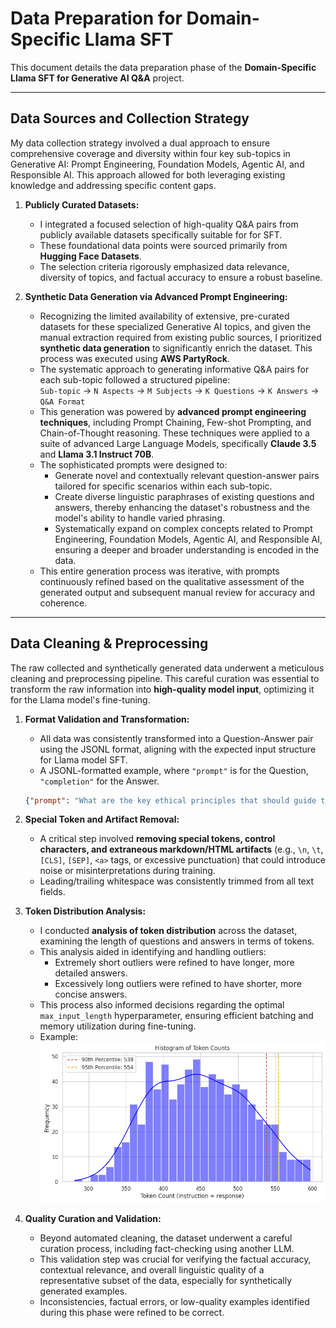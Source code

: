 # Data Preparation for Domain-Specific Llama SFT

This document details the data preparation phase of the **Domain-Specific Llama SFT for Generative AI Q&A** project.

---

## Data Sources and Collection Strategy

My data collection strategy involved a dual approach to ensure comprehensive coverage and diversity within four key sub-topics in Generative AI: Prompt Engineering, Foundation Models, Agentic AI, and Responsible AI. This approach allowed for both leveraging existing knowledge and addressing specific content gaps.

1.  **Publicly Curated Datasets:**
    * I integrated a focused selection of high-quality Q&A pairs from publicly available datasets specifically suitable for for SFT.
    * These foundational data points were sourced primarily from **Hugging Face Datasets**.
    * The selection criteria rigorously emphasized data relevance, diversity of topics, and factual accuracy to ensure a robust baseline.

2.  **Synthetic Data Generation via Advanced Prompt Engineering:**
    * Recognizing the limited availability of extensive, pre-curated datasets for these specialized Generative AI topics, and given the manual extraction required from existing public sources, I prioritized **synthetic data generation** to significantly enrich the dataset. This process was executed using **AWS PartyRock**.
    * The systematic approach to generating informative Q&A pairs for each sub-topic followed a structured pipeline:  
        `Sub-topic` $\rightarrow$ `N Aspects` $\rightarrow$ `M Subjects` $\rightarrow$ `K Questions` $\rightarrow$ `K Answers` $\rightarrow$ `Q&A Format`
    * This generation was powered by **advanced prompt engineering techniques**, including Prompt Chaining, Few-shot Prompting, and Chain-of-Thought reasoning. These techniques were applied to a suite of advanced Large Language Models, specifically **Claude 3.5** and **Llama 3.1 Instruct 70B**.
    * The sophisticated prompts were designed to:
        * Generate novel and contextually relevant question-answer pairs tailored for specific scenarios within each sub-topic.
        * Create diverse linguistic paraphrases of existing questions and answers, thereby enhancing the dataset's robustness and the model's ability to handle varied phrasing.
        * Systematically expand on complex concepts related to Prompt Engineering, Foundation Models, Agentic AI, and Responsible AI, ensuring a deeper and broader understanding is encoded in the data.
    * This entire generation process was iterative, with prompts continuously refined based on the qualitative assessment of the generated output and subsequent manual review for accuracy and coherence.

---
## Data Cleaning & Preprocessing

The raw collected and synthetically generated data underwent a meticulous cleaning and preprocessing pipeline. This careful curation was essential to transform the raw information into **high-quality model input**, optimizing it for the Llama model's fine-tuning.

1.  **Format Validation and Transformation:**
    * All data was consistently transformed into a Question-Answer pair using the JSONL format, aligning with the expected input structure for Llama model SFT.
    * A JSONL-formatted example, where `"prompt"` is for the Question, `"completion"` for the Answer.
    ```json
    {"prompt": "What are the key ethical principles that should guide the development of responsible AI systems?", "completion": "Responsible AI development should be guided by principles including transparency, fairness, accountability, privacy protection, human oversight, non-maleficence (avoiding harm), beneficence (promoting good), and respect for human autonomy. These principles ensure AI systems serve humanity's best interests while minimizing potential risks."}

2.  **Special Token and Artifact Removal:**
    * A critical step involved **removing special tokens, control characters, and extraneous markdown/HTML artifacts** (e.g., `\n`, `\t`, `[CLS]`, `[SEP]`, `<a>` tags, or excessive punctuation) that could introduce noise or misinterpretations during training.
    * Leading/trailing whitespace was consistently trimmed from all text fields.

3.  **Token Distribution Analysis:**
    * I conducted **analysis of token distribution** across the dataset, examining the length of questions and answers in terms of tokens.
    * This analysis aided in identifying and handling outliers:
        * Extremely short outliers were refined to have longer, more detailed answers.
        * Excessively long outliers were refined to have shorter, more concise answers.
    * This process also informed decisions regarding the optimal `max_input_length` hyperparameter, ensuring efficient batching and memory utilization during fine-tuning.
    * Example:  
        ![Example](token_distribution_analysis_example.png)

4.  **Quality Curation and Validation:**
    * Beyond automated cleaning, the dataset underwent a careful curation process, including fact-checking using another LLM.
    * This validation step was crucial for verifying the factual accuracy, contextual relevance, and overall linguistic quality of a representative subset of the data, especially for synthetically generated examples.
    * Inconsistencies, factual errors, or low-quality examples identified during this phase were refined to be correct.
